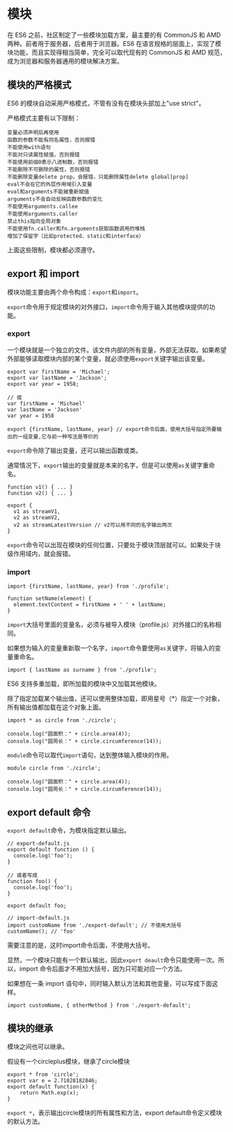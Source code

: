 # 模块

在 ES6 之前，社区制定了一些模块加载方案，最主要的有 CommonJS 和 AMD 两种。前者用于服务器，后者用于浏览器。ES6 在语言规格的层面上，实现了模块功能，而且实现得相当简单，完全可以取代现有的 CommonJS 和 AMD 规范，成为浏览器和服务器通用的模块解决方案。

## 模块的严格模式

ES6 的模块自动采用严格模式，不管有没有在模块头部加上"use strict"。

严格模式主要有以下限制：

	变量必须声明后再使用
	函数的参数不能有同名属性，否则报错
	不能使用with语句
	不能对只读属性赋值，否则报错
	不能使用前缀0表示八进制数，否则报错
	不能删除不可删除的属性，否则报错
	不能删除变量delete prop，会报错，只能删除属性delete global[prop]
	eval不会在它的外层作用域引入变量
	eval和arguments不能被重新赋值
	arguments不会自动反映函数参数的变化
	不能使用arguments.callee
	不能使用arguments.caller
	禁止this指向全局对象
	不能使用fn.caller和fn.arguments获取函数调用的堆栈
	增加了保留字（比如protected、static和interface）

上面这些限制，模块都必须遵守。


## export 和 import

模块功能主要由两个命令构成：`export`和`import`。

`export`命令用于规定模块的对外接口，`import`命令用于输入其他模块提供的功能。

### export

一个模块就是一个独立的文件。该文件内部的所有变量，外部无法获取。如果希望外部能够读取模块内部的某个变量，就必须使用`export`关键字输出该变量。

	export var firstName = 'Michael';
	export var lastName = 'Jackson';
	export var year = 1958;
	
	// 或
	var firstName = 'Michael'
	var lastName = 'Jackson'
	var year = 1958
	
	export {firstName, lastName, year} // export命令后面，使用大括号指定所要输出的一组变量,它与前一种写法是等价的

`export`命令除了输出变量，还可以输出函数或类。

通常情况下，`export`输出的变量就是本来的名字，但是可以使用`as`关键字重命名。

	function v1() { ... }
	function v2() { ... }
	
	export {
	  v1 as streamV1,
	  v2 as streamV2,
	  v2 as streamLatestVersion // v2可以用不同的名字输出两次
	}

`export`命令可以出现在模块的任何位置，只要处于模块顶层就可以。如果处于块级作用域内，就会报错。

### import

	import {firstName, lastName, year} from './profile';
	
	function setName(element) {
	  element.textContent = firstName + ' ' + lastName;
	}

`import`大括号里面的变量名，必须与被导入模块（profile.js）对外接口的名称相同。

如果想为输入的变量重新取一个名字，`import`命令要使用`as`关键字，将输入的变量重命名。

	import { lastName as surname } from './profile';

ES6 支持多重加载，即所加载的模块中又加载其他模块。

除了指定加载某个输出值，还可以使用整体加载，即用星号（*）指定一个对象，所有输出值都加载在这个对象上面。

	import * as circle from './circle';
	
	console.log("圆面积：" + circle.area(4));
	console.log("圆周长：" + circle.circumference(14));

`module`命令可以取代`import`语句，达到整体输入模块的作用。

	module circle from './circle';
	
	console.log("圆面积：" + circle.area(4));
	console.log("圆周长：" + circle.circumference(14));

## export default 命令

`export default`命令，为模块指定默认输出。

	// export-default.js
	export default function () {
	  console.log('foo');
	}
	
	// 或者写成
	function foo() {
	  console.log('foo');
	}
	
	export default foo;

	// import-default.js
	import customName from './export-default'; // 不使用大括号
	customName(); // 'foo'

需要注意的是，这时import命令后面，不使用大括号。

显然，一个模块只能有一个默认输出，因此`export deault`命令只能使用一次。所以，import 命令后面才不用加大括号，因为只可能对应一个方法。

如果想在一条 import 语句中，同时输入默认方法和其他变量，可以写成下面这样。

	import customName, { otherMethod } from './export-default';

## 模块的继承

模块之间也可以继承。

假设有一个circleplus模块，继承了circle模块

	export * from 'circle';
	export var e = 2.71828182846;
	export default function(x) {
	    return Math.exp(x);
	}

`export *`，表示输出circle模块的所有属性和方法，export default命令定义模块的默认方法。